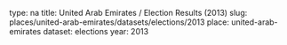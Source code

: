 type: na
title: United Arab Emirates / Election Results (2013)
slug: places/united-arab-emirates/datasets/elections/2013
place: united-arab-emirates
dataset: elections
year: 2013
